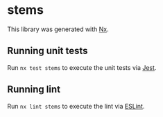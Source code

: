 # stems

This library was generated with [Nx](https://nx.dev).

## Running unit tests

Run `nx test stems` to execute the unit tests via [Jest](https://jestjs.io).

## Running lint

Run `nx lint stems` to execute the lint via [ESLint](https://eslint.org/).

